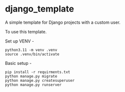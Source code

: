 # django_template
A simple template for Django projects with a custom user.

To use this template.

Set up VENV -

    python3.11 -m venv .venv
    source .venv/bin/activate
    
Basic setup -

    pip install -r requirments.txt
    python manage.py migrate
    python manage.py createsuperuser
    python manage.py runserver

